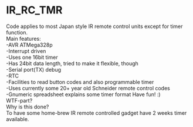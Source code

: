 # IR_RC_TMR
  Code applies to most Japan style IR remote control units except for timer function.<br>
  Main features:<br>
     -AVR ATMega328p<br> 
     -Interrupt driven<br>
     -Uses one 16bit timer<br>
     -Has 24bit data length, tried to make it flexible, though<br>
     -Serial port(TX) debug<br>
     -RTC<br>
     -Facilities to read button codes and also programmable timer<br>
     -Uses currently some 20+ year old Schneider remote control codes<br>
     -Gnumeric spreadsheet explains some timer format
Have fun! :)<br>
WTF-part?<br>
Why is this done?<br>
  To have some home-brew IR remote controlled gadget have 2 weeks timer available.<br>
